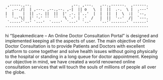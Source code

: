 
     ,-----.,--.                  ,--. ,---.   ,--.,------.  ,------.
    '  .--./|  | ,---. ,--.,--. ,-|  || o   \  |  ||  .-.  \ |  .---'
    |  |    |  || .-. ||  ||  |' .-. |`..'  |  |  ||  |  \  :|  `--, 
    '  '--'\|  |' '-' ''  ''  '\ `-' | .'  /   |  ||  '--'  /|  `---.
     `-----'`--' `---'  `----'  `---'  `--'    `--'`-------' `------'
    ----------------------------------------------------------------- 


hi
“Speakmedicare – An Online Doctor Consultation Portal” is designed and implemented keeping all the aspects of user. The main objective of Online Doctor Consultation is to provide Patients and Doctors with excellent platform to come together and solve health issues without going physically to the hospital or standing in a long queue for doctor appointment. Keeping our objective in mind, we have created a world renowned online consultation services that will touch the souls of millions of people all over the globe.

